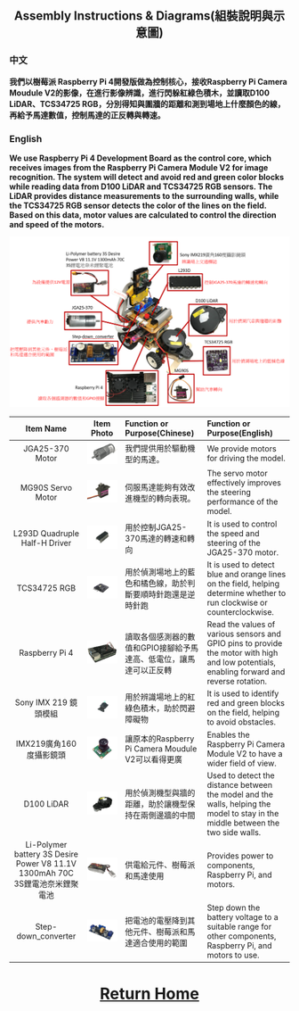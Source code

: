 ## <div align="center">Assembly Instructions & Diagrams(組裝說明與示意圖)</div> 

### 中文
**我們以樹莓派 Raspberry Pi 4開發版做為控制核心，接收Raspberry Pi Camera Moudule V2的影像，在進行影像辨識，進行閃躲紅綠色積木，並讀取D100 LiDAR、TCS34725 RGB，分別得知與圍牆的距離和測到場地上什麼顏色的線，再給予馬達數值，控制馬達的正反轉與轉速。**

### English
**We use Raspberry Pi 4 Development Board as the control core, which receives images from the Raspberry Pi Camera Module V2 for image recognition. The system will detect and avoid red and green color blocks while reading data from D100 LiDAR and TCS34725 RGB sensors. The LiDAR provides distance measurements to the surrounding walls, while the TCS34725 RGB sensor detects the color of the lines on the field. Based on this data, motor values are calculated to control the direction and speed of the motors.**


<div align="center">

![image](./Model.png)

|Item Name|Item Photo|Function or Purpose(Chinese)|Function or Purpose(English)|
| :----:|:----:|:----|:----|
|JGA25-370 Motor|![JGA25-370 Motor](./JGA25-370_motor.png)|我們提供用於驅動機型的馬達。|We provide motors for driving the model.|
|MG90S Servo Motor|![MG90S Servo Motor](./MG90S_ServoMotor.png)|伺服馬達能夠有效改進機型的轉向表現。|The servo motor effectively improves the steering performance of the model.|
|L293D Quadruple Half-H Driver|![L293D](./L293D.png)|用於控制JGA25-370馬達的轉速和轉向|It is used to control the speed and steering of the JGA25-370 motor.|
|TCS34725 RGB|![RGB](./TCS34725_RGB.png)|用於偵測場地上的藍色和橘色線，助於判斷要順時針跑還是逆時針跑|It is used to detect blue and orange lines on the field, helping determine whether to run clockwise or counterclockwise.|
|Raspberry Pi 4|![Raspberry](./RaspberryPi4.png)|讀取各個感測器的數值和GPIO接腳給予馬達高、低電位，讓馬達可以正反轉|Read the values of various sensors and GPIO pins to provide the motor with high and low potentials, enabling forward and reverse rotation.|
|Sony IMX 219 鏡頭模組|![IMX 219](./Raspberry_Pi_Camear_Moudule_V2.png)|用於辨識場地上的紅綠色積木，助於閃避障礙物|It is used to identify red and green blocks on the field, helping to avoid obstacles.|
|IMX219廣角160度攝影鏡頭|![IMX219_160](./IMX219_160.png)|讓原本的Raspberry Pi Camera Moudule V2可以看得更廣|Enables the Raspberry Pi Camera Module V2 to have a wider field of view.|
|D100 LiDAR|![LiDAR](./D100_LiDAR.png)|用於偵測機型與牆的距離，助於讓機型保持在兩側邊牆的中間|Used to detect the distance between the model and the walls, helping the model to stay in the middle between the two side walls.|
|Li-Polymer battery 3S Desire Power V8 11.1V 1300mAh 70C 3S鋰電池奈米鋰聚電池|![3S](./Battery.png)|供電給元件、樹莓派和馬達使用|Provides power to components, Raspberry Pi, and motors.|
|Step-down_converter|![Step-down](./Step_down_converter.png)|把電池的電壓降到其他元件、樹莓派和馬達適合使用的範圍|Step down the battery voltage to a suitable range for other components, Raspberry Pi, and motors to use.|
</div>

# <div align="center">[Return Home](../../)</div>   
